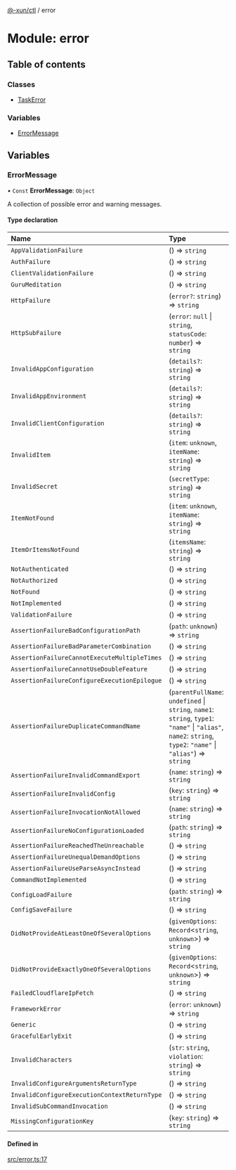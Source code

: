 [@-xun/ctl](../README.md) / error

# Module: error

## Table of contents

### Classes

- [TaskError](../classes/error.TaskError.md)

### Variables

- [ErrorMessage](error.md#errormessage)

## Variables

### ErrorMessage

• `Const` **ErrorMessage**: `Object`

A collection of possible error and warning messages.

#### Type declaration

| Name | Type |
| :------ | :------ |
| `AppValidationFailure` | () => `string` |
| `AuthFailure` | () => `string` |
| `ClientValidationFailure` | () => `string` |
| `GuruMeditation` | () => `string` |
| `HttpFailure` | (`error?`: `string`) => `string` |
| `HttpSubFailure` | (`error`: ``null`` \| `string`, `statusCode`: `number`) => `string` |
| `InvalidAppConfiguration` | (`details?`: `string`) => `string` |
| `InvalidAppEnvironment` | (`details?`: `string`) => `string` |
| `InvalidClientConfiguration` | (`details?`: `string`) => `string` |
| `InvalidItem` | (`item`: `unknown`, `itemName`: `string`) => `string` |
| `InvalidSecret` | (`secretType`: `string`) => `string` |
| `ItemNotFound` | (`item`: `unknown`, `itemName`: `string`) => `string` |
| `ItemOrItemsNotFound` | (`itemsName`: `string`) => `string` |
| `NotAuthenticated` | () => `string` |
| `NotAuthorized` | () => `string` |
| `NotFound` | () => `string` |
| `NotImplemented` | () => `string` |
| `ValidationFailure` | () => `string` |
| `AssertionFailureBadConfigurationPath` | (`path`: `unknown`) => `string` |
| `AssertionFailureBadParameterCombination` | () => `string` |
| `AssertionFailureCannotExecuteMultipleTimes` | () => `string` |
| `AssertionFailureCannotUseDoubleFeature` | () => `string` |
| `AssertionFailureConfigureExecutionEpilogue` | () => `string` |
| `AssertionFailureDuplicateCommandName` | (`parentFullName`: `undefined` \| `string`, `name1`: `string`, `type1`: ``"name"`` \| ``"alias"``, `name2`: `string`, `type2`: ``"name"`` \| ``"alias"``) => `string` |
| `AssertionFailureInvalidCommandExport` | (`name`: `string`) => `string` |
| `AssertionFailureInvalidConfig` | (`key`: `string`) => `string` |
| `AssertionFailureInvocationNotAllowed` | (`name`: `string`) => `string` |
| `AssertionFailureNoConfigurationLoaded` | (`path`: `string`) => `string` |
| `AssertionFailureReachedTheUnreachable` | () => `string` |
| `AssertionFailureUnequalDemandOptions` | () => `string` |
| `AssertionFailureUseParseAsyncInstead` | () => `string` |
| `CommandNotImplemented` | () => `string` |
| `ConfigLoadFailure` | (`path`: `string`) => `string` |
| `ConfigSaveFailure` | () => `string` |
| `DidNotProvideAtLeastOneOfSeveralOptions` | (`givenOptions`: `Record`\<`string`, `unknown`\>) => `string` |
| `DidNotProvideExactlyOneOfSeveralOptions` | (`givenOptions`: `Record`\<`string`, `unknown`\>) => `string` |
| `FailedCloudflareIpFetch` | () => `string` |
| `FrameworkError` | (`error`: `unknown`) => `string` |
| `Generic` | () => `string` |
| `GracefulEarlyExit` | () => `string` |
| `InvalidCharacters` | (`str`: `string`, `violation`: `string`) => `string` |
| `InvalidConfigureArgumentsReturnType` | () => `string` |
| `InvalidConfigureExecutionContextReturnType` | () => `string` |
| `InvalidSubCommandInvocation` | () => `string` |
| `MissingConfigurationKey` | (`key`: `string`) => `string` |

#### Defined in

[src/error.ts:17](https://github.com/Xunnamius/xunnctl/blob/39c1a08/src/error.ts#L17)
